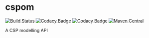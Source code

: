cspom
=====

[![Build Status](https://travis-ci.org/concrete-cp/cspom.svg?branch=master)](https://travis-ci.org/concrete-cp/cspom)
[![Codacy Badge](https://api.codacy.com/project/badge/Grade/b89ba120b9ec4a9785f7b70d48a30bb8)](https://www.codacy.com/app/concrete-cp/cspom?utm_source=github.com&amp;utm_medium=referral&amp;utm_content=concrete-cp/cspom&amp;utm_campaign=Badge_Grade)
[![Codacy Badge](https://api.codacy.com/project/badge/Coverage/b89ba120b9ec4a9785f7b70d48a30bb8)](https://www.codacy.com/app/concrete-cp/cspom?utm_source=github.com&utm_medium=referral&utm_content=concrete-cp/cspom&utm_campaign=Badge_Coverage)
[![Maven Central](https://maven-badges.herokuapp.com/maven-central/fr.univ-valenciennes/concrete_2.12/badge.svg)](https://maven-badges.herokuapp.com/maven-central/fr.univ-valenciennes/cspom_2.12)

A CSP modelling API
